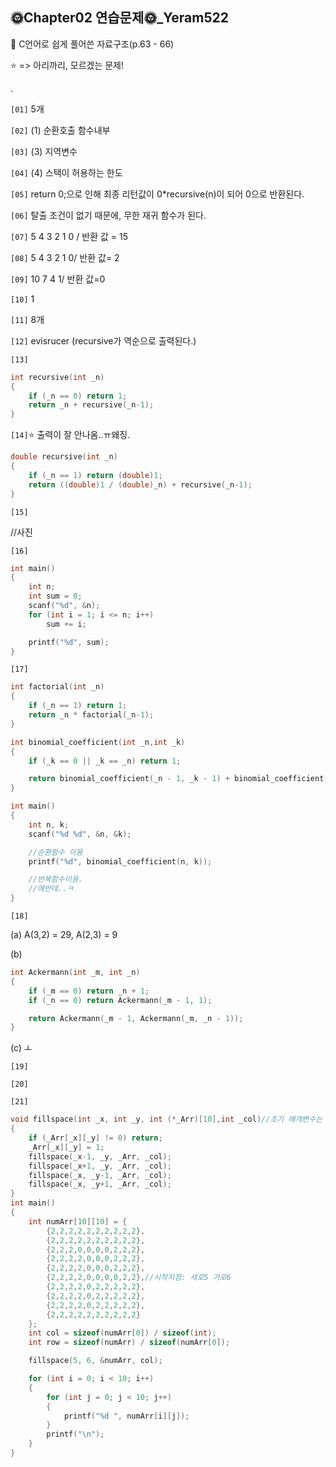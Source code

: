 ## 🌞Chapter02 연습문제🌞_Yeram522

📘 C언어로 쉽게 풀어쓴 자료구조(p.63 - 66)

⭐ => 아리까리, 모르겠는 문제!

.

`[01]` 5개

`[02]` (1) 순환호출 함수내부

`[03]` (3) 지역변수

`[04]` (4) 스택이 허용하는 한도

`[05]` return 0;으로 인해 최종 리턴값이 0*recursive(n)이 되어 0으로 반환된다.

`[06]` 탈출 조건이 없기 때문에, 무한 재귀 함수가 된다.

`[07]` 5 4 3 2 1 0 / 반환 값 = 15

`[08]` 5 4 3 2 1 0/ 반환 값= 2

`[09]` 10 7 4 1/ 반환 값=0

`[10]` 1

`[11]` 8개

`[12]`  evisrucer  (recursive가 역순으로 출력된다.)

`[13]`

```c
int recursive(int _n)
{
	if (_n == 0) return 1;
	return _n + recursive(_n-1);
}
```

`[14]`⭐ 출력이 잘 안나옴..ㅠ왜징.

```c
double recursive(int _n)
{
	if (_n == 1) return (double)1;
	return ((double)1 / (double)_n) + recursive(_n-1);
}
```

`[15]` 

//사진

`[16]`

```c
int main()
{
	int n;
	int sum = 0;
	scanf("%d", &n);
	for (int i = 1; i <= n; i++)
		sum += i;

	printf("%d", sum);
}
```



`[17]`

```c
int factorial(int _n)
{
	if (_n == 1) return 1;
	return _n * factorial(_n-1);
}

int binomial_coefficient(int _n,int _k)
{
	if (_k == 0 || _k == _n) return 1;

	return binomial_coefficient(_n - 1, _k - 1) + binomial_coefficient(_n - 1, _k);
}

int main()
{
	int n, k;
	scanf("%d %d", &n, &k);

	//순환함수 이용
	printf("%d", binomial_coefficient(n, k));

	//반복함수이용.
	//에반데..ㅋ
}
```



`[18]`

(a) A(3,2) = 29, A(2,3) = 9

(b)

```c
int Ackermann(int _m, int _n)
{
	if (_m == 0) return _n + 1;
	if (_n == 0) return Ackermann(_m - 1, 1);

	return Ackermann(_m - 1, Ackermann(_m, _n - 1));
}
```

(c) ㅗ



`[19]`

`[20]`

`[21]`

```C
void fillspace(int _x, int _y, int (*_Arr)[10],int _col)//초기 매개변수는 시작지점
{
	if (_Arr[_x][_y] != 0) return;
	_Arr[_x][_y] = 1;
	fillspace(_x-1, _y, _Arr, _col);
	fillspace(_x+1, _y, _Arr, _col);
	fillspace(_x, _y-1, _Arr, _col);
	fillspace(_x, _y+1, _Arr, _col);
}
int main()
{
	int numArr[10][10] = {
		{2,2,2,2,2,2,2,2,2,2},
		{2,2,2,2,2,2,2,2,2,2},
		{2,2,2,0,0,0,0,2,2,2},
		{2,2,2,2,0,0,0,2,2,2},
		{2,2,2,2,0,0,0,2,2,2},
		{2,2,2,2,0,0,0,0,2,2},//시작지점: 세로5 가로6
		{2,2,2,2,0,2,2,2,2,2},
		{2,2,2,2,0,2,2,2,2,2},
		{2,2,2,2,0,2,2,2,2,2},
		{2,2,2,2,2,2,2,2,2,2}
	};
	int col = sizeof(numArr[0]) / sizeof(int);
	int row = sizeof(numArr) / sizeof(numArr[0]);

	fillspace(5, 6, &numArr, col);

	for (int i = 0; i < 10; i++)
	{
		for (int j = 0; j < 10; j++)
		{
			printf("%d ", numArr[i][j]);
		}
		printf("\n");
	}
}
```

